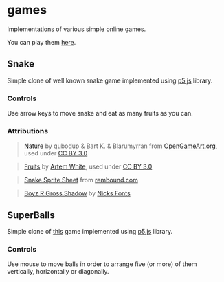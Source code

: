 # games
Implementations of various simple online games.

You can play them [here](https://czyzi0.github.io/games/).

## Snake
Simple clone of well known snake game implemented using [p5.js](https://p5js.org/) library.

### Controls
Use arrow keys to move snake and eat as many fruits as you can.

### Attributions
> [Nature](https://opengameart.org/content/oga-community-tileset-nature) by qubodup & Bart K. & Blarumyrran from [OpenGameArt.org](https://opengameart.org/), used under [CC BY 3.0](https://creativecommons.org/licenses/by-sa/3.0/)

> [Fruits](https://www.iconfinder.com/iconsets/fruits-8) by [Artem White](https://www.iconfinder.com/ArtWhite), used under [CC BY 3.0](https://creativecommons.org/licenses/by/3.0/)

> [Snake Sprite Sheet](http://rembound.com/files/creating-a-snake-game-tutorial-with-html5/snake-graphics.png) from [rembound.com](http://rembound.com/articles/creating-a-snake-game-tutorial-with-html5)

> [Boyz R Gross Shadow](https://www.1001freefonts.com/boyz-r-gross-shadow.font) by [Nicks Fonts](http://www.nicksfonts.com/)

## SuperBalls
Simple clone of [this](http://www.superkulki.com/balls) game implemented using [p5.js](https://p5js.org/) library.

### Controls
Use mouse to move balls in order to arrange five (or more) of them vertically, horizontally or diagonally.
